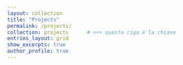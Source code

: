 ```yaml
---
layout: collection
title: "Projects"
permalink: /projects/
collection: projects      # <<< questa riga è la chiave
entries_layout: grid
show_excerpts: true
author_profile: true
---
```

